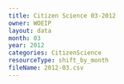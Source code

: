 ```yaml
---
title: Citizen Science 03-2012
owner: WOEIP
layout: data
month: 03
year: 2012
categories: CitizenScience
resourceType: shift_by_month
fileName: 2012-03.csv
---
```

